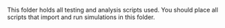 This folder holds all testing and analysis scripts used.
You should place all scripts that import and run simulations in this folder.